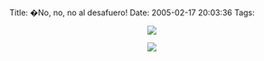 Title: �No, no, no al desafuero!
Date: 2005-02-17 20:03:36
Tags: 

<p align="center">
<a href="http://www.damog.net/files/misc/mitin01.jpg"><img src="http://www.damog.net/files/misc/mitin01-mini.jpg"/></a>
</p>

<p align="center">
<a href="http://www.damog.net/files/misc/mitin02.jpg"><img src="http://www.damog.net/files/misc/mitin02-mini.jpg"/></a></p>
<br/><br/>
